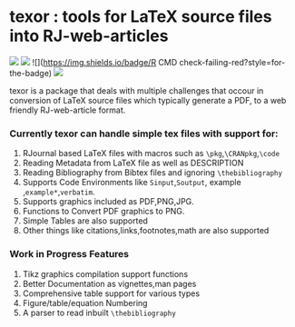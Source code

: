 # texor : tools for LaTeX source files into RJ-web-articles
![](https://img.shields.io/badge/R-%3E=3.6.3-blue?style=for-the-badge&logo=R&logoColor=lightblue)
![](https://img.shields.io/badge/Developemnt-active-green?style=for-the-badge&logo=)
![](https://img.shields.io/badge/R CMD check-failing-red?style=for-the-badge)
![](https://img.shields.io/github/issues/Abhi-1U/texor?color=orange&logo=github&logoColor=&style=for-the-badge)

texor is a package that deals with multiple challenges that occour in conversion of LaTeX source files which typically generate a PDF, to a web friendly RJ-web-article format. 

### Currently texor can handle simple tex files with support for:

1. RJournal based LaTeX files with macros such as `\pkg`,`\CRANpkg`,`\code`
2. Reading Metadata from LaTeX file as well as DESCRIPTION
3. Reading Bibliography from Bibtex files and ignoring `\thebibliography`
4. Supports Code Environments like `Sinput`,`Soutput`,	example	,`example*`,`verbatim`.
5. Supports graphics included as PDF,PNG,JPG.
6. Functions to Convert PDF graphics to PNG.
7. Simple Tables are also supported
8. Other things like citations,links,footnotes,math are also supported

### Work in Progress Features

1. Tikz graphics compilation support functions
2. Better Documentation as vignettes,man pages
3. Comprehensive table support for various types
4. Figure/table/equation Numbering
5. A parser to read inbuilt `\thebibliography`
